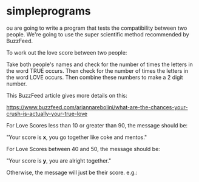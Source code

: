 # simpleprograms
ou are going to write a program that tests the compatibility between two people. We're going to use the super scientific method recommended by BuzzFeed.

To work out the love score between two people:

Take both people's names and check for the number of times the letters in the word TRUE occurs. Then check for the number of times the letters in the word LOVE occurs. Then combine these numbers to make a 2 digit number.

This BuzzFeed article gives more details on this:

https://www.buzzfeed.com/ariannarebolini/what-are-the-chances-your-crush-is-actually-your-true-love

For Love Scores less than 10 or greater than 90, the message should be:

"Your score is **x**, you go together like coke and mentos."

For Love Scores between 40 and 50, the message should be:

"Your score is **y**, you are alright together."

Otherwise, the message will just be their score. e.g.:
